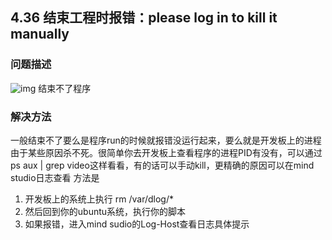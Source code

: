 ## 4.36 结束工程时报错：please log in to kill it manually
### 问题描述
![img](https://gitee.com/Atlas200DK/FAQ/raw/master/part4/img/4-36-1.png)
结束不了程序
### 解决方法
一般结束不了要么是程序run的时候就报错没运行起来，要么就是开发板上的进程由于某些原因杀不死。很简单你去开发板上查看程序的进程PID有没有，可以通过ps aux | grep video这样看看，有的话可以手动kill，更精确的原因可以在mind studio日志查看
方法是
1. 开发板上的系统上执行 rm /var/dlog/*
2. 然后回到你的ubuntu系统，执行你的脚本
3. 如果报错，进入mind sudio的Log-Host查看日志具体提示
